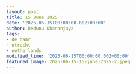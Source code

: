 ```yaml
---
layout: post
title: 15 June 2025
date: '2025-06-15T00:00:00.002+00:00'
author: Dedunu Dhananjaya
tags:
- de haar
- utrecht
- netherlands
modified_time: '2025-06-15T00:00:00.002+00:00'
featured_image: 2025-06-15-15-june-2025-2.jpeg
---
```

